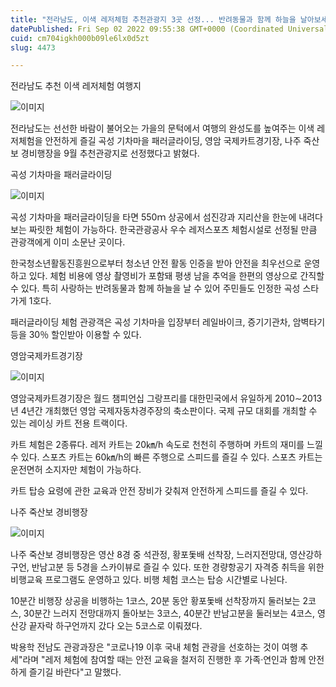 ```yaml
---
title: "전라남도, 이색 레저체험 추천관광지 3곳 선정... 반려동물과 함께 하늘을 날아보세요!"
datePublished: Fri Sep 02 2022 09:55:38 GMT+0000 (Coordinated Universal Time)
cuid: cm704igkh000b09le6lx0d5zt
slug: 4473

---
```



전라남도 추천 이색 레저체험 여행지

![이미지](https://cdn.hashnode.com/res/hashnode/image/upload/v1739256653197/fb3b510c-9366-47c6-92f3-091c3e5e7ed6.jpeg)

전라남도는 선선한 바람이 불어오는 가을의 문턱에서 여행의 완성도를 높여주는 이색 레저체험을 안전하게 즐길 곡성 기차마을 패러글라이딩, 영암 국제카트경기장, 나주 죽산보 경비행장을 9월 추천관광지로 선정했다고 밝혔다.

곡성 기차마을 패러글라이딩

![이미지](https://cdn.hashnode.com/res/hashnode/image/upload/v1739256656452/1e2ffc32-bffa-4d14-8d49-5b869e90b4df.jpeg)

곡성 기차마을 패러글라이딩을 타면 550ｍ 상공에서 섬진강과 지리산을 한눈에 내려다보는 짜릿한 체험이 가능하다. 한국관광공사 우수 레저스포츠 체험시설로 선정될 만큼 관광객에게 이미 소문난 곳이다.

한국청소년활동진흥원으로부터 청소년 안전 활동 인증을 받아 안전을 최우선으로 운영하고 있다. 체험 비용에 영상 촬영비가 포함돼 평생 남을 추억을 한편의 영상으로 간직할 수 있다. 특히 사랑하는 반려동물과 함께 하늘을 날 수 있어 주민들도 인정한 곡성 스타가게 1호다.

패러글라이딩 체험 관광객은 곡성 기차마을 입장부터 레일바이크, 증기기관차, 암벽타기 등을 30％ 할인받아 이용할 수 있다.

영암국제카트경기장

![이미지](https://cdn.hashnode.com/res/hashnode/image/upload/v1739256659658/bcb54d1a-f1d5-4c44-a4c9-d56f705e9836.jpeg)

영암국제카트경기장은 월드 챔피언십 그랑프리를 대한민국에서 유일하게 2010∼2013년 4년간 개최했던 영암 국제자동차경주장의 축소판이다. 국제 규모 대회를 개최할 수 있는 레이싱 카트 전용 트랙이다.

카트 체험은 2종류다. 레저 카트는 20㎞/h 속도로 천천히 주행하며 카트의 재미를 느낄 수 있다. 스포츠 카트는 60㎞/h의 빠른 주행으로 스피드를 즐길 수 있다. 스포츠 카트는 운전면허 소지자만 체험이 가능하다.

카트 탑승 요령에 관한 교육과 안전 장비가 갖춰져 안전하게 스피드를 즐길 수 있다.

나주 죽산보 경비행장

![이미지](https://cdn.hashnode.com/res/hashnode/image/upload/v1739256662946/16c60861-ea93-488e-89cf-015c2ab4cc02.jpeg)

나주 죽산보 경비행장은 영산 8경 중 석관정, 황포돛배 선착장, 느러지전망대, 영산강하구언, 반남고분 등 5경을 스카이뷰로 즐길 수 있다. 또한 경량항공기 자격증 취득을 위한 비행교육 프로그램도 운영하고 있다. 비행 체험 코스는 탑승 시간별로 나뉜다.

10분간 비행장 상공을 비행하는 1코스, 20분 동안 황포돛배 선착장까지 둘러보는 2코스, 30분간 느러지 전망대까지 돌아보는 3코스, 40분간 반남고분을 둘러보는 4코스, 영산강 끝자락 하구언까지 갔다 오는 5코스로 이뤄졌다.

박용학 전남도 관광과장은 "코로나19 이후 국내 체험 관광을 선호하는 것이 여행 추세"라며 "레저 체험에 참여할 때는 안전 교육을 철저히 진행한 후 가족·연인과 함께 안전하게 즐기길 바란다"고 말했다.